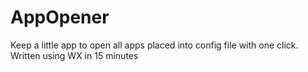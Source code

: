 # AppOpener
Keep a little app to open all apps placed into config file with one click. Written using WX in 15 minutes
